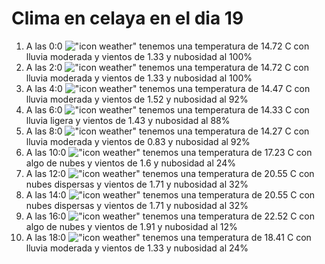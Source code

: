 # Clima en celaya en el dia 19

1. A las 0:0 !["icon weather"](http://openweathermap.org/img/w/10n.png) tenemos una temperatura de 14.72 C con lluvia moderada y  vientos de 1.33 y nubosidad al 100%
1. A las 2:0 !["icon weather"](http://openweathermap.org/img/w/10n.png) tenemos una temperatura de 14.72 C con lluvia moderada y  vientos de 1.33 y nubosidad al 100%
1. A las 4:0 !["icon weather"](http://openweathermap.org/img/w/10n.png) tenemos una temperatura de 14.47 C con lluvia moderada y  vientos de 1.52 y nubosidad al 92%
1. A las 6:0 !["icon weather"](http://openweathermap.org/img/w/10n.png) tenemos una temperatura de 14.33 C con lluvia ligera y  vientos de 1.43 y nubosidad al 88%
1. A las 8:0 !["icon weather"](http://openweathermap.org/img/w/10d.png) tenemos una temperatura de 14.27 C con lluvia moderada y  vientos de 0.83 y nubosidad al 92%
1. A las 10:0 !["icon weather"](http://openweathermap.org/img/w/02d.png) tenemos una temperatura de 17.23 C con algo de nubes y  vientos de 1.6 y nubosidad al 24%
1. A las 12:0 !["icon weather"](http://openweathermap.org/img/w/03d.png) tenemos una temperatura de 20.55 C con nubes dispersas y  vientos de 1.71 y nubosidad al 32%
1. A las 14:0 !["icon weather"](http://openweathermap.org/img/w/03d.png) tenemos una temperatura de 20.55 C con nubes dispersas y  vientos de 1.71 y nubosidad al 32%
1. A las 16:0 !["icon weather"](http://openweathermap.org/img/w/02d.png) tenemos una temperatura de 22.52 C con algo de nubes y  vientos de 1.91 y nubosidad al 12%
1. A las 18:0 !["icon weather"](http://openweathermap.org/img/w/10d.png) tenemos una temperatura de 18.41 C con lluvia moderada y  vientos de 1.33 y nubosidad al 24%
